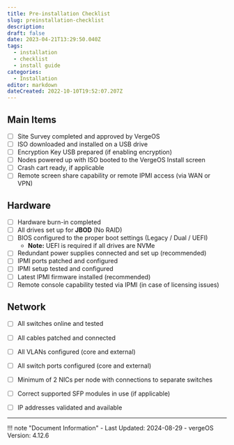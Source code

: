 ```yaml
---
title: Pre-installation Checklist
slug: preinstallation-checklist
description: 
draft: false
date: 2023-04-21T13:29:50.040Z
tags:
  - installation
  - checklist
  - install guide
categories:
  - Installation
editor: markdown
dateCreated: 2022-10-10T19:52:07.207Z
---
```


## Main Items
- [ ] Site Survey completed and approved by VergeOS
- [ ] ISO downloaded and installed on a USB drive
- [ ] Encryption Key USB prepared (if enabling encryption)
- [ ] Nodes powered up with ISO booted to the VergeOS Install screen
- [ ] Crash cart ready, if applicable
- [ ] Remote screen share capability or remote IPMI access (via WAN or VPN)

## Hardware
- [ ] Hardware burn-in completed
- [ ] All drives set up for **JBOD** (No RAID)
- [ ] BIOS configured to the proper boot settings (Legacy / Dual / UEFI)
    - **Note:** UEFI is required if all drives are NVMe
- [ ] Redundant power supplies connected and set up (recommended)
- [ ] IPMI ports patched and configured
- [ ] IPMI setup tested and configured
- [ ] Latest IPMI firmware installed (recommended)
- [ ] Remote console capability tested via IPMI (in case of licensing issues)

## Network
- [ ] All switches online and tested
- [ ] All cables patched and connected
- [ ] All VLANs configured (core and external)
- [ ] All switch ports configured (core and external)
- [ ] Minimum of 2 NICs per node with connections to separate switches
- [ ] Correct supported SFP modules in use (if applicable)
- [ ] IP addresses validated and available


---

!!! note "Document Information"
    - Last Updated: 2024-08-29
    - vergeOS Version: 4.12.6
